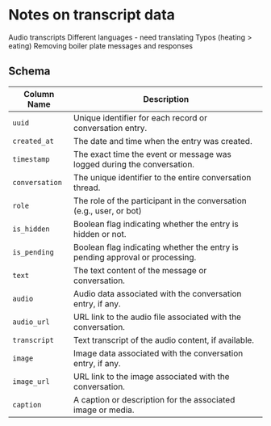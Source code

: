 # Notes on transcript data

Audio transcripts
Different languages - need translating
Typos (heating > eating)
Removing boiler plate messages and responses


## Schema

| Column Name      | Description                                                                            |
|------------------|----------------------------------------------------------------------------------------|
| `uuid`           | Unique identifier for each record or conversation entry.                               |
| `created_at`     | The date and time when the entry was created.                                           |
| `timestamp`      | The exact time the event or message was logged during the conversation.                 |
| `conversation`   | The unique identifier to the entire conversation thread.                  |
| `role`           | The role of the participant in the conversation (e.g., user, or bot)            |
| `is_hidden`      | Boolean flag indicating whether the entry is hidden or not.                             |
| `is_pending`     | Boolean flag indicating whether the entry is pending approval or processing.            |
| `text`           | The text content of the message or conversation.                                        |
| `audio`          | Audio data associated with the conversation entry, if any.                              |
| `audio_url`      | URL link to the audio file associated with the conversation.                            |
| `transcript`     | Text transcript of the audio content, if available.                                  |
| `image`          | Image data associated with the conversation entry, if any.                              |
| `image_url`      | URL link to the image associated with the conversation.                                 |
| `caption`        | A caption or description for the associated image or media.                             |